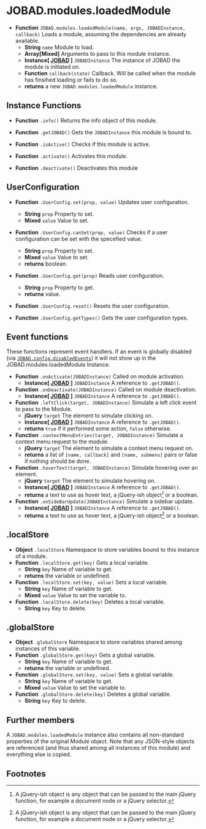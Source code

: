 # JOBAD.modules.loadedModule

* **Function** `JOBAD.modules.loadedModule(name, args, JOBADInstance, callback)` Loads a module, assuming the dependencies are already available. 
	* **String** `name` Module to load.
	* **Array[Mixed]** Arguments to pass to this module instance. 
	* **Instance[ [JOBAD](../JOBADInstance/index.md) ]** `JOBADInstance` The instance of JOBAD the module is initiated on. 
	* **Function** `callback(state)` Callback. Will be called when the module has finsihed loading or fails to do so. 
	* **returns** a new `JOBAD.modules.loadedModule` instance. 

## Instance Functions

* **Function** `.info()` Returns the info object of this module. 
* **Function** `.getJOBAD()` Gets the `JOBADInstance` this module is bound to. 

* **Function** `.isActive()` Checks if this module is active. 
* **Function** `.activate()` Activates this module. 
* **Function** `.deactivate()` Deactivates this module

## UserConfiguration

* **Function** `.UserConfig.set(prop, value)` Updates user configuration. 
	* **String** `prop` Property to set. 
	* **Mixed** `value` Value to set. 

* **Function** `.UserConfig.canSet(prop, value)` Checks if a user configuration can be set with the specefied value. 
	* **String** `prop` Property to set. 
	* **Mixed** `value` Value to set. 
	* **returns** boolean. 

* **Function** `.UserConfig.get(prop)` Reads user configuration. 
	* **String** `prop` Property to get. 
	* **returns** value. 

* **Function** `.UserConfig.reset()` Resets the user configuration. 
* **Function** `.UserConfig.getTypes()` Gets the user configuration types. 



## Event functions

These functions represent event handlers. If an event is globally disabled (via  [`JOBAD.config.disabledEvents`](../JOBAD.config.md)) it will not show up in the JOBAD.modules.loadedModule Instance. 

* **Function** `.onActivate(JOBADInstance)` Called on module activation. 
	* **Instance[ [JOBAD](../JOBADInstance/index.md) ]** `JOBADInstance` A reference to `.getJOBAD()`. 
* **Function** `.onDeactivate(JOBADInstance)` Called on module deactivation. 
	* **Instance[ [JOBAD](../JOBADInstance/index.md) ]** `JOBADInstance` A reference to `.getJOBAD()`. 
* **Function** `.leftClick(target, JOBADInstance)` Simulate a left click event to pass to the Module. 
	* **jQuery** `target` The element to simulate clicking on. 
	* **Instance[ [JOBAD](../JOBADInstance/index.md) ]** `JOBADInstance` A reference to `.getJOBAD()`. 
	* **returns** `true` if it performed some action, `false` otherwise. 
* **Function** `.contextMenuEntries(target, JOBADInstance)` Simulate a context menu request to the module. 
	* **jQuery** `target` The element to simulate a context menu request on. 
	* **returns** a list of `[name, callback]` and `[name, submenu]` pairs or false if nothing should be done. 
* **Function** `.hoverText(target, JOBADInstance)` Simulate hovering over an element. 
	* **jQuery** `target` The element to simulate hovering on. 
	* **Instance[ [JOBAD](../JOBADInstance/index.md) ]** `JOBADInstance` A reference to `.getJOBAD()`. 
	* **returns** a text to use as hover text, a jQuery-ish object[^1] or a boolean. 
* **Function** `.onSideBarUpdate(JOBADInstance)` Simulate a sidebar update. 
	* **Instance[ [JOBAD](../JOBADInstance/index.md) ]** `JOBADInstance` A reference to `.getJOBAD()`. 
	* **returns** a text to use as hover text, a jQuery-ish object[^1] or a boolean. 
	


## .localStore

* **Object** `.localStore` Namespace to store variables bound to this instance of a module. 
* **Function** `.localStore.get(key)` Gets a local variable. 
	* **String** `key` Name of variable to get. 
	* **returns** the variable or undefined. 
* **Function** `.localStore.set(key, value)` Sets a local variable. 
	* **String** `key` Name of variable to get. 
	* **Mixed** `value` Value to set the variable to. 
* **Function** `.localStore.delete(key)` Deletes a local variable. 
	* **String** `key` Key to delete. 
	
## .globalStore
* **Object** `.globalStore` Namespace to store variables shared among instances of this variable. 
* **Function** `.globalStore.get(key)` Gets a global variable. 
	* **String** `key` Name of variable to get. 
	* **returns** the variable or undefined. 
* **Function** `.globalStore.set(key, value)` Sets a global variable. 
	* **String** `key` Name of variable to get. 
	* **Mixed** `value` Value to set the variable to. 
* **Function** `.globalStore.delete(key)` Deletes a global variable. 
	* **String** `key` Key to delete. 

## Further members
A `JOBAD.modules.loadedModule` instance also contains all non-standard properties of the original Module object. Note
that any JSON-style objects are referenced (and thus shared among all instances of this module) and everything else 
is copied. 


## Footnotes
[^1]: A jQuery-ish object is any object that can be passed to the main jQuery function, for example a document node or a jQuery selector. 
